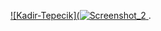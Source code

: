 
[![Kadir-Tepecik](![Screenshot_2](![Screenshot_3](https://user-images.githubusercontent.com/101714396/173325438-da31f8e9-7cf3-490a-8e11-c8f520ead4bd.jpg))
](http://kadirtepecik.epizy.com/index.html).
